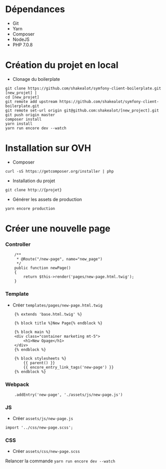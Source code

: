 # Dépendances
- Git
- Yarn
- Composer
- NodeJS
- PHP 7.0.8

# Création du projet en local
- Clonage du boilerplate
```
git clone https://github.com/shakealot/symfony-client-boilerplate.git [new_projet] |
cd [new_projet]
git remote add upstream https://github.com/shakealot/symfony-client-boilerplate.git
git remote set-url origin git@github.com:shakealot/[new_project].git
git push origin master
composer install
yarn install
yarn run encore dev --watch
```

# Installation sur OVH
- Composer
```
curl -sS https://getcomposer.org/installer | php
```
- Installation du projet
```
git clone http://{projet}
```
- Générer les assets de production
```
yarn encore production
```

# Créer une nouvelle page

### Controller
```
    /**
     * @Route("/new-page", name="new_page")
     */
    public function newPage()
    {
        return $this->render('pages/new-page.html.twig');
    }
```

### Template
- Créer ```templates/pages/new-page.html.twig```
```
    {% extends 'base.html.twig' %}

    {% block title %}New Page{% endblock %}

    {% block main %}
    <div class="container marketing mt-5">
        <h1>New Opage</h1>
    </div>
    {% endblock %}

    {% block stylesheets %}
        {{ parent() }}
        {{ encore_entry_link_tags('new-page') }}
    {% endblock %}
```

### Webpack
```
    .addEntry('new-page', './assets/js/new-page.js')
```

### JS
- Créer ```assets/js/new-page.js```
```
import '../css/new-page.scss';
```

### CSS
- Créer ```assets/css/new-page.scss```


Relancer la commande ```yarn run encore dev --watch```
